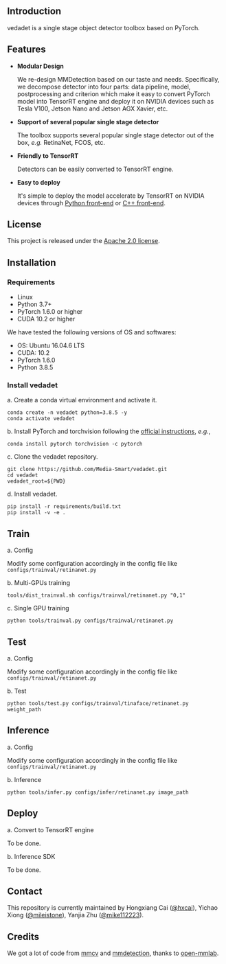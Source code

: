 ## Introduction
vedadet is a single stage object detector toolbox based on PyTorch.

## Features

- **Modular Design**

  We re-design MMDetection based on our taste and needs. Specifically, we decompose detector into four parts: data pipeline, model, postprocessing and criterion which make it easy to convert PyTorch model into TensorRT engine and deploy it on NVIDIA devices such as Tesla V100, Jetson Nano and Jetson AGX Xavier, etc.

- **Support of several popular single stage detector**

  The toolbox supports several popular single stage detector out of the box, *e.g.* RetinaNet, FCOS, etc.
 
- **Friendly to TensorRT**
  
  Detectors can be easily converted to TensorRT engine.
  
- **Easy to deploy**
  
  It's simple to deploy the model accelerate by TensorRT on NVIDIA devices through [Python front-end](https://github.com/Media-Smart/flexinfer) or [C++ front-end](https://github.com/Media-Smart/cheetahinfer).

## License

This project is released under the [Apache 2.0 license](LICENSE).

## Installation
### Requirements

- Linux
- Python 3.7+
- PyTorch 1.6.0 or higher
- CUDA 10.2 or higher

We have tested the following versions of OS and softwares:

- OS: Ubuntu 16.04.6 LTS
- CUDA: 10.2
- PyTorch 1.6.0
- Python 3.8.5

### Install vedadet

a. Create a conda virtual environment and activate it.

```shell
conda create -n vedadet python=3.8.5 -y
conda activate vedadet
```

b. Install PyTorch and torchvision following the [official instructions](https://pytorch.org/), *e.g.*,

```shell
conda install pytorch torchvision -c pytorch
```

c. Clone the vedadet repository.

```shell
git clone https://github.com/Media-Smart/vedadet.git
cd vedadet
vedadet_root=${PWD}
```

d. Install vedadet.

```shell
pip install -r requirements/build.txt
pip install -v -e .
```

## Train

a. Config

Modify some configuration accordingly in the config file like `configs/trainval/retinanet.py`

b. Multi-GPUs training
```shell
tools/dist_trainval.sh configs/trainval/retinanet.py "0,1"
```

c. Single GPU training
```shell
python tools/trainval.py configs/trainval/retinanet.py
```

## Test

a. Config

Modify some configuration accordingly in the config file like `configs/trainval/retinanet.py`

b. Test
```shell
python tools/test.py configs/trainval/tinaface/retinanet.py weight_path
```

## Inference

a. Config

Modify some configuration accordingly in the config file like `configs/trainval/retinanet.py`

b. Inference

```shell
python tools/infer.py configs/infer/retinanet.py image_path
```

## Deploy
a. Convert to TensorRT engine

To be done.

b. Inference SDK

To be done.

## Contact

This repository is currently maintained by Hongxiang Cai ([@hxcai](http://github.com/hxcai)), Yichao Xiong ([@mileistone](https://github.com/mileistone)), Yanjia Zhu ([@mike112223](http://github.com/mike112223)).

## Credits
We got a lot of code from [mmcv](https://github.com/open-mmlab/mmcv) and [mmdetection](https://github.com/open-mmlab/mmdetection), thanks to [open-mmlab](https://github.com/open-mmlab).

